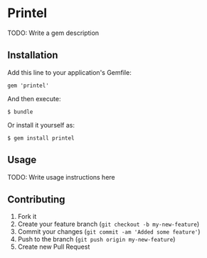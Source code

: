 # Printel

TODO: Write a gem description

## Installation

Add this line to your application's Gemfile:

    gem 'printel'

And then execute:

    $ bundle

Or install it yourself as:

    $ gem install printel

## Usage

TODO: Write usage instructions here

## Contributing

1. Fork it
2. Create your feature branch (`git checkout -b my-new-feature`)
3. Commit your changes (`git commit -am 'Added some feature'`)
4. Push to the branch (`git push origin my-new-feature`)
5. Create new Pull Request

